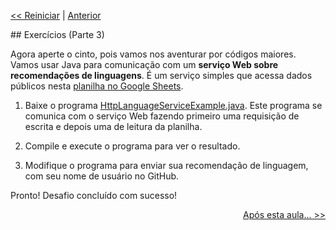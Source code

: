 <p align="left"><a href="../README.md"><< Reiniciar</a> | <a href="README04.md">Anterior</a></p>
## Exercícios (Parte 3)


Agora aperte o cinto, pois vamos nos aventurar por códigos maiores. Vamos usar Java para comunicação com um **serviço Web sobre recomendações de linguagens**. É um serviço simples que acessa dados públicos nesta [planilha no Google Sheets](https://docs.google.com/spreadsheets/d/1JgvffrFGJc_6XuUmQoPeo75FZXvw1k1nrTxZZFf-dJU/edit?usp=sharing).

1. Baixe o programa [HttpLanguageServiceExample.java](src/HttpLanguageServiceExample.java). Este programa se comunica com o serviço Web fazendo primeiro uma requisição de escrita e depois uma de leitura da planilha.

2. Compile e execute o programa para ver o resultado. 

3. Modifique o programa para enviar sua recomendação de linguagem, com seu nome de usuário no GitHub.

Pronto! Desafio concluído com sucesso!

<p align="right"><a href="README06.md">Após esta aula... >></a> </p>
